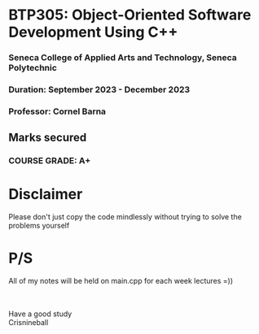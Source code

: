 # BTP305: Object-Oriented Software Development Using C++
### Seneca College of Applied Arts and Technology, Seneca Polytechnic<br />
### Duration: September 2023 - December 2023<br />
### Professor: Cornel Barna <br />


## Marks secured


### COURSE GRADE: A+

# Disclaimer
Please don't just copy the code mindlessly without trying to solve the problems yourself

# P/S
All of my notes will be held on main.cpp for each week lectures =))



<br><br>
Have a good study <br>
Crisnineball
